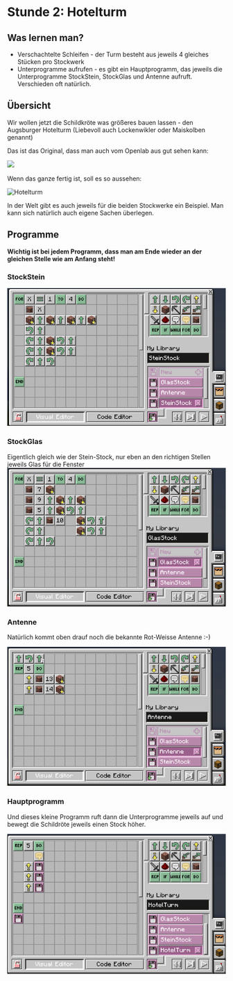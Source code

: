 # Stunde 2: Hotelturm

## Was lernen man?

- Verschachtelte Schleifen - der Turm besteht aus jeweils 4 gleiches Stücken pro Stockwerk
- Unterprogramme aufrufen - es gibt ein Hauptprogramm, das jeweils die Unterprogramme StockStein, StockGlas und Antenne aufruft. Verschieden oft natürlich.

## Übersicht

Wir wollen jetzt die Schildkröte was größeres bauen lassen - den Augsburger Hotelturm (Liebevoll auch Lockenwikler oder Maiskolben genannt)

Das ist das Original, dass man auch vom Openlab aus gut sehen kann:

![ ](https://de.wikipedia.org/wiki/Augsburger_Hotelturm#/media/Datei:Augsburg_Dorint-Novotel-Hotelturm_Maiskolben.jpg)

Wenn das ganze fertig ist, soll es so aussehen:

![Hotelturm](/images/2020/01/Hotelturm2.png)

In der Welt gibt es auch jeweils für die beiden Stockwerke ein Beispiel.
Man kann sich natürlich auch eigene Sachen überlegen.

## Programme

**Wichtig ist bei jedem Programm, dass man am Ende wieder an der gleichen Stelle wie am Anfang steht!**

### StockStein

![](Programme/hotelturm-StockStein.png)

### StockGlas

Eigentlich gleich wie der Stein-Stock, nur eben an den richtigen Stellen jeweils Glas für die Fenster
![](Programme/hotelturm-StockGlas.png)

### Antenne

Natürlich kommt oben drauf noch die bekannte Rot-Weisse Antenne :-)

![](Programme/hotelturm-Antenne.png)


### Hauptprogramm

Und dieses kleine Programm ruft dann die Unterprogramme jeweils auf und bewegt die Schildröte jeweils einen Stock höher.

![](Programme/hotelturm-haupt.png)
